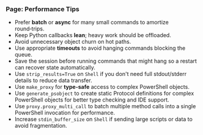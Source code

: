 ### Page: Performance Tips

- Prefer **batch** or **async** for many small commands to amortize round‑trips.
- Keep Python callbacks **lean**; heavy work should be offloaded.
- Avoid unnecessary object churn on hot paths.
- Use appropriate **timeouts** to avoid hanging commands blocking the queue.
- Save the session before running commands that might hang so a restart can recover state automatically.
- Use `strip_results=True` on `Shell` if you don't need full stdout/stderr details to reduce data transfer.
- Use `make_proxy` for **type-safe** access to complex PowerShell objects.
- Use `generate_psobject` to create static Protocol definitions for complex PowerShell objects for better type checking and IDE support.
- Use `proxy.proxy_multi_call` to batch multiple method calls into a single PowerShell invocation for performance.
- Increase `stdin_buffer_size` on `Shell` if sending large scripts or data to avoid fragmentation.


